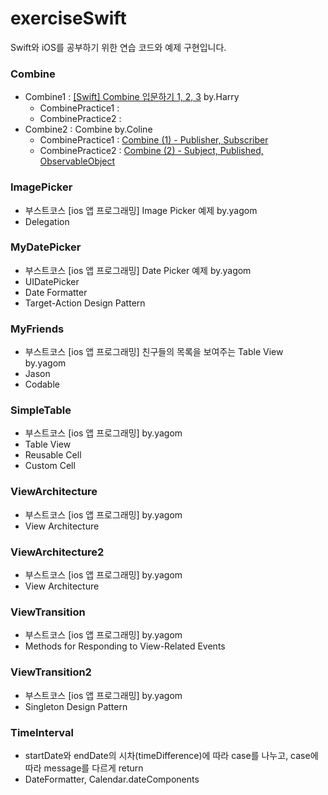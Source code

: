 # exerciseSwift
Swift와 iOS를 공부하기 위한 연습 코드와 예제 구현입니다.


### Combine
- Combine1 : [[Swift] Combine 입문하기 1, 2, 3](https://medium.com/harrythegreat/swift-combine-%EC%9E%85%EB%AC%B8%ED%95%98%EA%B8%B0-%EA%B0%80%EC%9D%B4%EB%93%9C-1-525ccb94af57) by.Harry
  - CombinePractice1 :
  - CombinePractice2 :
- Combine2 : Combine by.Coline
  - CombinePractice1 : [Combine (1) - Publisher, Subscriber](https://colineios.tistory.com/2)
  - CombinePractice2 : [Combine (2) - Subject, Published, ObservableObject](https://colineios.tistory.com/3)

### ImagePicker
- 부스트코스 [ios 앱 프로그래밍] Image Picker 예제 by.yagom
- Delegation

### MyDatePicker
- 부스트코스 [ios 앱 프로그래밍] Date Picker 예제 by.yagom
- UIDatePicker
- Date Formatter
- Target-Action Design Pattern

### MyFriends
- 부스트코스 [ios 앱 프로그래밍] 친구들의 목록을 보여주는 Table View by.yagom
- Jason
- Codable

### SimpleTable 
- 부스트코스 [ios 앱 프로그래밍] by.yagom
- Table View
- Reusable Cell
- Custom Cell

### ViewArchitecture 
- 부스트코스 [ios 앱 프로그래밍] by.yagom
- View Architecture

### ViewArchitecture2 
- 부스트코스 [ios 앱 프로그래밍] by.yagom
- View Architecture

### ViewTransition
- 부스트코스 [ios 앱 프로그래밍] by.yagom
- Methods for Responding to View-Related Events

### ViewTransition2
- 부스트코스 [ios 앱 프로그래밍] by.yagom
- Singleton Design Pattern

### TimeInterval
- startDate와 endDate의 시차(timeDifference)에 따라 case를 나누고, case에 따라 message를 다르게 return 
- DateFormatter, Calendar.dateComponents

